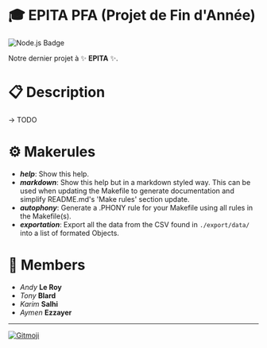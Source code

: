 # 🎓 EPITA PFA (Projet de Fin d'Année)
![Node.js Badge](https://img.shields.io/badge/Node.js-18-%23339933?logo=node.js&logoColor=%23339933)

Notre dernier projet à ✨ **EPITA** ✨.

# 📋 Description
 -> TODO

# ⚙️ Makerules
- ***help***:           Show this help.
- ***markdown***:       Show this help but in a markdown styled way. This can be used when updating the Makefile to generate documentation and simplify README.md's 'Make rules' section update.
- ***autophony***:      Generate a .PHONY rule for your Makefile using all rules in the Makefile(s).
- ***exportation***:    Export all the data from the CSV found in `./export/data/` into a list of formated Objects.

# 👥 Members
- *Andy* **Le Roy**
- *Tony* **Blard**
- *Karim* **Salhi**
- *Aymen* **Ezzayer**

---
<a href="https://gitmoji.dev">
  <img
    src="https://img.shields.io/badge/gitmoji-%20😜%20😍-FFDD67.svg?style=flat-square"
    alt="Gitmoji"
  />
</a>
